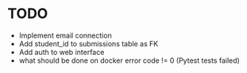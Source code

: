 # TODO
- Implement email connection
- Add student_id to submissions table as FK
- Add auth to web interface
- what should be done on docker error code != 0 (Pytest tests failed)



